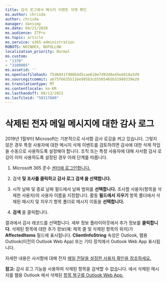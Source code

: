 ```yaml
---
title: 감사 로그에서 메시지 이벤트 삭제 확인
ms.author: chrisda
author: chrisda
manager: dansimp
ms.date: 04/21/2020
ms.audience: ITPro
ms.topic: article
ms.service: o365-administration
ROBOTS: NOINDEX, NOFOLLOW
localization_priority: Normal
ms.custom:
- "1370"
- "3100005"
ms.assetid: ''
ms.openlocfilehash: f5d6041fd80b4d5cae610e7d9248e45ed410a3d9
ms.sourcegitcommit: ab75f66355116e995b3cb5505465b31989339e28
ms.translationtype: MT
ms.contentlocale: ko-KR
ms.lasthandoff: 08/13/2021
ms.locfileid: "58317600"
---
```

# <a name="audit-logs-for-deleted-email-messages"></a>삭제된 전자 메일 메시지에 대한 감사 로그

2019년 1월부터 Microsoft는 기본적으로 사서함 감사 로깅을 켜고 있습니다. 그렇지 않은 경우 특정 사용자에 대한 메시지 삭제 이벤트를 검토하려면 감사에 대한 삭제 작업을 수동으로 사용하도록 설정해야 합니다. 조직 또는 특정 사용자에 대해 사서함 감사 로깅이 이미 사용하도록 설정된 경우 아래 단계를 따릅니다.

1. Microsoft 365 준수 [센터에 로그인합니다.](https://protection.office.com/)

2. 검색 **및 조사를 클릭하고** **감사 로그 검색 을 선택합니다.**

3. 시작 날짜 및  종료 날짜 필드에서 날짜 범위를 **선택합니다.** 조사할 사용자(항목을 삭제한 사용자)의 사용자 이름을 지정합니다. 활동 **필드에서** **지우기** 항목 폴더에서 삭제된 메시지 및 지우기 항목 폴더로 메시지 이동을 **선택합니다.**

4. **검색** 을 클릭합니다.

결과에서 감사 레코드를 선택합니다. 세부 정보 플라이아웃에서 추가 정보를 **클릭합니다.** 삭제된 항목에 대한 추가 정보(예: 제목 줄 및 삭제된 항목의 위치)가 **AffectedItems** 필드에 표시됩니다. **ClientInfoString** 속성은 Outlook, 웹용 Outlook(이전의 Outlook Web App) 또는 기타 장치에서 Outlook Web App 표시됩니다.

자세한 내용은 사서함에 대해 전자 [메일 전달을 설정한 사용자 확인을 참조하세요.](https://docs.microsoft.com/microsoft-365/compliance/auditing-troubleshooting-scenarios#determine-if-a-user-deleted-email-items)

**참고:** 감사 로그 기능을 사용하여 삭제된 항목을 검색할 수 없습니다. 에서 삭제된 메시지를 웹용 Outlook 에서 삭제된 [항목 복구를 Outlook Web App.](https://support.office.com/article/C3D8FC15-EEEF-4F1C-81DF-E27964B7EDD4)

